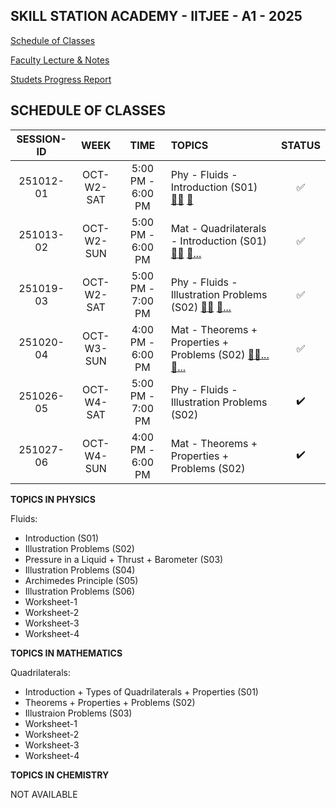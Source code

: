 ## SKILL STATION ACADEMY - IITJEE - A1 - 2025

[Schedule of Classes]()

[Faculty Lecture & Notes]()

[Studets Progress Report]()

## SCHEDULE OF CLASSES 

| **SESSION-ID** |   **WEEK**   |      **TIME**        |   **TOPICS**                        | **STATUS** |
|:--------------:|:------------:|:--------------------:|:------------------------------------|:----------:|
|251012-01       | OCT-W2-SAT   |  5:00 PM - 6:00 PM   | Phy - Fluids - Introduction (S01) [👨‍🏫](jrm-IZQxT1k) [📝](251012-01.pdf)   | ✅  |
|251013-02       | OCT-W2-SUN   |  5:00 PM - 6:00 PM   | Mat - Quadrilaterals - Introduction (S01) [👨‍🏫](_Ls2ix0cm9s) [📝...](x) | ✅  |
|251019-03       | OCT-W2-SAT   |  5:00 PM - 7:00 PM   | Phy - Fluids - Illustration Problems (S02) [👨‍🏫](ldYPTEG20Jo) [📝...](x) | ✅ |
|251020-04       | OCT-W3-SUN   |  4:00 PM - 6:00 PM   | Mat - Theorems + Properties + Problems (S02) [👨‍🏫...]() [📝...]() | ✅ |
|251026-05       | OCT-W4-SAT   |  5:00 PM - 7:00 PM   | Phy - Fluids - Illustration Problems (S02)    | ✔️  |
|251027-06       | OCT-W4-SUN   |  4:00 PM - 6:00 PM   | Mat - Theorems + Properties + Problems (S02)  | ✔️  |

**TOPICS IN PHYSICS**

Fluids:
  - Introduction (S01)
  - Illustration Problems (S02)
  - Pressure in a Liquid + Thrust + Barometer (S03)
  - Illustration Problems (S04)
  - Archimedes Principle (S05)
  - Illustration Problems (S06)
  - Worksheet-1
  - Worksheet-2
  - Worksheet-3
  - Worksheet-4

**TOPICS IN MATHEMATICS**

Quadrilaterals: 
  - Introduction + Types of Quadrilaterals + Properties (S01)
  - Theorems + Properties + Problems (S02)
  - Illustraion Problems (S03)
  - Worksheet-1
  - Worksheet-2
  - Worksheet-3
  - Worksheet-4

**TOPICS IN CHEMISTRY**

NOT AVAILABLE
  

